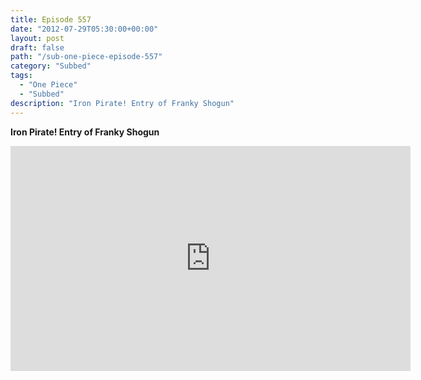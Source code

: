 ```yaml
---
title: Episode 557
date: "2012-07-29T05:30:00+00:00"
layout: post
draft: false
path: "/sub-one-piece-episode-557"
category: "Subbed"
tags:
  - "One Piece"
  - "Subbed"
description: "Iron Pirate! Entry of Franky Shogun"
---
```


**Iron Pirate! Entry of Franky Shogun**

<iframe width="640" height="360" src="https://www.rapidvideo.com/e/G6FRPFCKX4" frameborder="0" marginwidth=0 marginheight=0 scrolling=no allowfullscreen></iframe>

